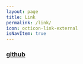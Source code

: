 ```yaml
---
layout: page
title: Link
permalink: /link/
icon: octicon-link-external
isNavItem: true
---
```


### [github](https://github.com/iyoungman/iyoungman.github.io)
